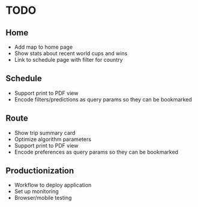 # TODO

## Home
* Add map to home page
* Show stats about recent world cups and wins
* Link to schedule page with filter for country

## Schedule
* Support print to PDF view
* Encode filters/predictions as query params so they can be bookmarked

## Route
* Show trip summary card
* Optimize algorithm parameters
* Support print to PDF view
* Encode preferences as query params so they can be bookmarked

## Productionization
* Workflow to deploy application
* Set up monitoring
* Browser/mobile testing
